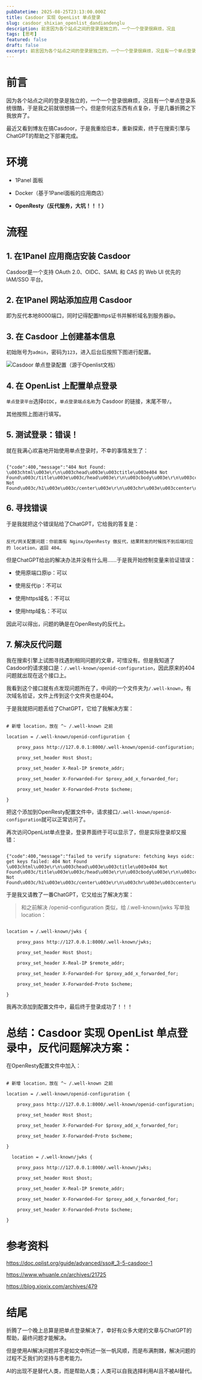 ```yaml
---
pubDatetime: 2025-08-25T23:13:00.000Z
title: Casdoor 实现 OpenList 单点登录
slug: casdoor_shixian_openlist_dandiandenglu
description: 前言因为各个站点之间的登录是独立的，一个一个登录很麻烦，况且
tags: [思考]
featured: false
draft: false
excerpt: 前言因为各个站点之间的登录是独立的，一个一个登录很麻烦，况且有一个单点登录系统很酷，于是我之前就很想搞一个。但是奈何这东西有点复杂，于是几番折腾之下我放弃了。最近又看到博友在搞Casdoor，于是我重
---
```


# 前言
因为各个站点之间的登录是独立的，一个一个登录很麻烦，况且有一个单点登录系统很酷，于是我之前就很想搞一个。但是奈何这东西有点复杂，于是几番折腾之下我放弃了。

最近又看到博友在搞Casdoor，于是我重拾旧本，重新探索，终于在搜索引擎与ChatGPT的帮助之下部署完成。

# 环境
- 1Panel 面板
- Docker（基于1Panel面板的应用商店）
- **OpenResty（反代服务，大坑！！！）**

# 流程
## 1. 在1Panel 应用商店安装 Casdoor
Casdoor是一个支持 OAuth 2.0、OIDC、SAML 和 CAS 的 Web UI 优先的 IAM/SSO 平台。

## 2. 在1Panel 网站添加应用 Casdoor
即为反代本地8000端口，同时记得配置https证书并解析域名到服务器ip。

## 3. 在 Casdoor 上创建基本信息
初始账号为`admin`，密码为`123`，进入后台后按照下图进行配置。
![Casdoor 单点登录配置（源于Openlist文档）](https://blog.cll.tw/usr/uploads/2025/08/949693220.png)

## 4. 在 OpenList 上配置单点登录
`单点登录平台`选择`OIDC`，`单点登录端点名称`为 Casdoor 的链接，末尾不带`/`。

其他按照上图进行填写。

## 5. 测试登录：错误！
就在我满心欢喜地开始使用单点登录时，不幸的事情发生了：
```
{"code":400,"message":"404 Not Found: \u003chtml\u003e\r\n\u003chead\u003e\u003ctitle\u003e404 Not Found\u003c/title\u003e\u003c/head\u003e\r\n\u003cbody\u003e\r\n\u003ccenter\u003e\u003ch1\u003e404 Not Found\u003c/h1\u003e\u003c/center\u003e\r\n\u003chr\u003e\u003ccenter\u003eopenresty\u003c/center\u003e\r\n\u003c/body\u003e\r\n\u003c/html\u003e\r\n","data":null}
```

## 6. 寻找错误
于是我就把这个错误贴给了ChatGPT，它给我的答复是：
```
反代/网关配置问题：你前面有 Nginx/OpenResty 做反代，结果转发的时候找不到后端对应的 location，返回 404。
```

但是ChatGPT给出的解决办法并没有什么用......于是我开始控制变量来验证错误：

- 使用原端口原ip：可以
- 使用反代ip：不可以
- 使用https域名：不可以
- 使用http域名：不可以

因此可以得出，问题的确是在OpenResty的反代上。

## 7. 解决反代问题
我在搜索引擎上试图寻找遇到相同问题的文章，可惜没有。但是我知道了Casdoor的请求接口是：`/.well-known/openid-configuration`，因此原来的404问题就出现在这个接口上。

我看到这个接口就有点发现问题所在了，中间的一个文件夹为`/.well-known`，有次域名验证，文件上传到这个文件夹也是404。

于是我就把问题丢给了ChatGPT，它给了我解决方案：
```
# 新增 location，放在 ^~ /.well-known 之前
location = /.well-known/openid-configuration {
    proxy_pass http://127.0.0.1:8000/.well-known/openid-configuration;
    proxy_set_header Host $host;
    proxy_set_header X-Real-IP $remote_addr;
    proxy_set_header X-Forwarded-For $proxy_add_x_forwarded_for;
    proxy_set_header X-Forwarded-Proto $scheme;
}
```

把这个添加到OpenResty配置文件中，请求接口`/.well-known/openid-configuration`就可以正常访问了。

再次访问OpenList单点登录，登录界面终于可以显示了，但是实际登录却又报错：
```
{"code":400,"message":"failed to verify signature: fetching keys oidc: get keys failed: 404 Not Found \u003chtml\u003e\r\n\u003chead\u003e\u003ctitle\u003e404 Not Found\u003c/title\u003e\u003c/head\u003e\r\n\u003cbody\u003e\r\n\u003ccenter\u003e\u003ch1\u003e404 Not Found\u003c/h1\u003e\u003c/center\u003e\r\n\u003chr\u003e\u003ccenter\u003eopenresty\u003c/center\u003e\r\n\u003c/body\u003e\r\n\u003c/html\u003e\r\n","data":null}
```

于是我又请教了一番ChatGPT，它又给出了解决方案：

> 和之前解决 /openid-configuration 类似，给 /.well-known/jwks 写单独 location：
```
location = /.well-known/jwks {
    proxy_pass http://127.0.0.1:8000/.well-known/jwks;
    proxy_set_header Host $host;
    proxy_set_header X-Real-IP $remote_addr;
    proxy_set_header X-Forwarded-For $proxy_add_x_forwarded_for;
    proxy_set_header X-Forwarded-Proto $scheme;
}
```

我再次添加到配置文件中，最后终于登录成功了！！！

# 总结：Casdoor 实现 OpenList 单点登录中，反代问题解决方案：
在OpenResty配置文件中加入：
```
# 新增 location，放在 ^~ /.well-known 之前
location = /.well-known/openid-configuration {
    proxy_pass http://127.0.0.1:8000/.well-known/openid-configuration;
    proxy_set_header Host $host;
    proxy_set_header X-Forwarded-For $proxy_add_x_forwarded_for;
    proxy_set_header X-Forwarded-Proto $scheme;
}
  location = /.well-known/jwks {
    proxy_pass http://127.0.0.1:8000/.well-known/jwks;
    proxy_set_header Host $host;
    proxy_set_header X-Real-IP $remote_addr;
    proxy_set_header X-Forwarded-For $proxy_add_x_forwarded_for;
    proxy_set_header X-Forwarded-Proto $scheme;
}
```

# 参考资料
https://doc.oplist.org/guide/advanced/sso#_3-5-casdoor-1
https://www.whuanle.cn/archives/21725
https://blog.xioxix.com/archives/479

# 结尾
折腾了一个晚上总算是把单点登录解决了，幸好有众多大佬的文章与ChatGPT的帮助，最终问题才能解决。

但是使用AI解决问题并不是如文中所述一张一帆风顺，而是布满荆棘，解决问题的过程不乏我们的坚持与思考能力。

AI的出现不是替代人类，而是帮助人类；人类可以自我选择利用AI且不被AI替代。

